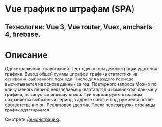 # Vue график по штрафам (SPA)
## Технологии: Vue 3, Vue router, Vuex, amcharts 4, firebase.
# Описание
Одностраничник с навигацией. Тест сделан для демонстрации удаления графика.
Вывод общей суммы штрафов, графика статистики на основании выбранного периода.
Число для каждого периода высчитывается на основе данных за год.
Повторного запроса 
Можно по клику менять период неделя/месяц/квартал/год и изменяются данные у графика, не запуская рисовку снова.
При перезагрузке страницы сохраняется выбранный период в адресе сайта и подгружается после соответственно он.
Реализовал адаптив. После перезагрузки страницы график адаптируется.

Смотреть [Демонстрацию](https://vue-graphic.vercel.app/).
